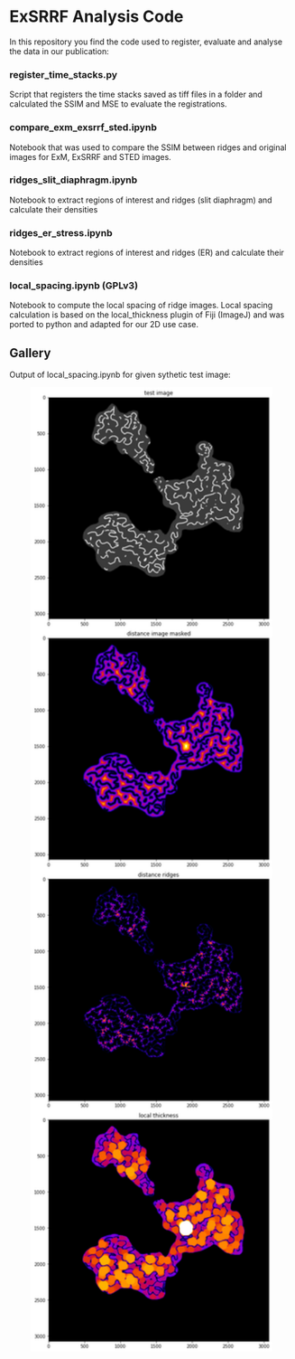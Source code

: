# ExSRRF Analysis Code

In this repository you find the code used to register, evaluate and analyse the data in our publication:


### register_time_stacks.py
Script that registers the time stacks saved as tiff files in a folder and calculated the SSIM and MSE to evaluate the registrations.

### compare_exm_exsrrf_sted.ipynb
Notebook that was used to compare the SSIM between ridges and original images for ExM, ExSRRF and STED images.

### ridges_slit_diaphragm.ipynb
Notebook to extract regions of interest and ridges (slit diaphragm) and calculate their densities

### ridges_er_stress.ipynb
Notebook to extract regions of interest and ridges (ER) and calculate their densities

### local_spacing.ipynb (GPLv3)
Notebook to compute the local spacing of ridge images. Local spacing calculation is based on the local_thickness plugin of Fiji (ImageJ) and was ported to python and adapted for our 2D use case.

## Gallery
Output of local_spacing.ipynb for given sythetic test image:
<p align="center">
  <img src="https://github.com/imsb-uke/exsrrf_analyses/blob/main/gallery/test_ridges_img_output.png" width="85%"></img>
</p>
